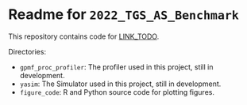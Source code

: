 # Readme for `2022_TGS_AS_Benchmark`

This repository contains code for [LINK_TODO](TODO).

Directories:

- `gpmf_proc_profiler`: The profiler used in this project, still in development.
- `yasim`: The Simulator used in this project, still in development.
- `figure_code`: R and Python source code for plotting figures.
